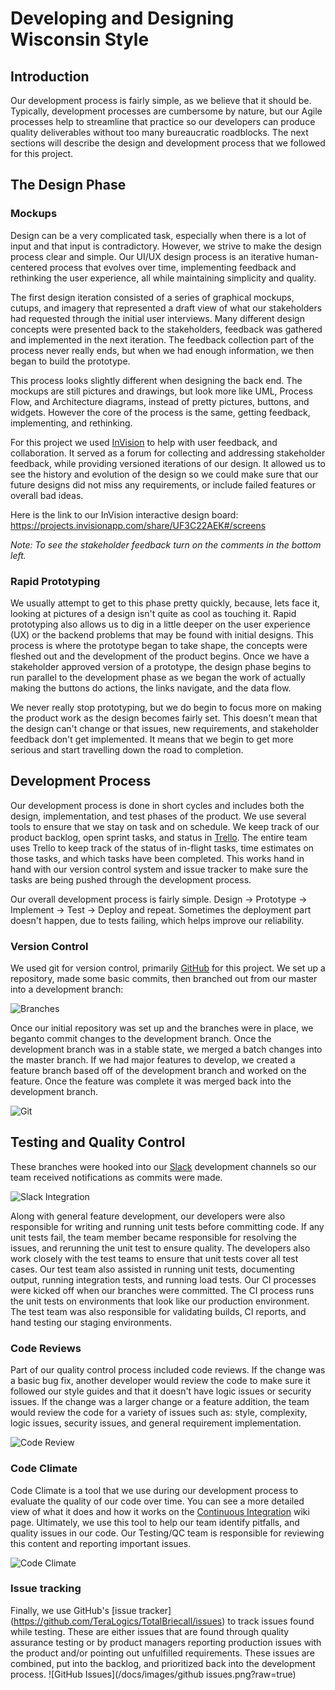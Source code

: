 # Developing and Designing Wisconsin Style

## Introduction

Our development process is fairly simple, as we believe that it should be. Typically, development processes are cumbersome by nature, but our Agile processes help to streamline that practice so our developers can produce quality deliverables without too many bureaucratic roadblocks. The next sections will describe the design and development process that we followed for this project.

## The Design Phase

### Mockups

Design can be a very complicated task, especially when there is a lot of input and that input is contradictory. However, we strive to make the design process clear and simple. Our UI/UX design process is an iterative human-centered process that evolves over time, implementing feedback and rethinking the user experience, all while maintaining simplicity and quality. 

The first design iteration consisted of a series of graphical mockups, cutups, and imagery that represented a draft view of what our stakeholders had requested through the initial user interviews. Many different design concepts were presented back to the stakeholders, feedback was gathered and implemented in the next iteration. The feedback collection part of the process never really ends, but when we had enough information, we then began to build the prototype.

This process looks slightly different when designing the back end. The mockups are still pictures and drawings, but look more like UML, Process Flow, and Architecture diagrams, instead of pretty pictures, buttons, and widgets. However the core of the process is the same, getting feedback, implementing, and rethinking.

For this project we used [InVision](http://www.invisionapp.com/) to help with user feedback, and collaboration. It served as a forum for collecting and addressing stakeholder feedback, while providing versioned iterations of our design.  It allowed us to see the history and evolution of the design so we could make sure that our future designs did not miss any requirements, or include failed features or overall bad ideas.

Here is the link to our InVision interactive design board: https://projects.invisionapp.com/share/UF3C22AEK#/screens

_Note: To see the stakeholder feedback turn on the comments in the bottom left._

### Rapid Prototyping

We usually attempt to get to this phase pretty quickly, because, lets face it, looking at pictures of a design isn't quite as cool as touching it. Rapid prototyping also allows us to dig in a little deeper on the user experience (UX) or the backend problems that may be found with initial designs. This process is where the prototype began to take shape, the concepts were fleshed out and the development of the product begins.  Once we have a stakeholder approved version of a prototype, the design phase begins to run parallel to the development phase as we began the work of actually making the buttons do actions, the links navigate, and the data flow.

We never really stop prototyping, but we do begin to focus more on making the product work as the design becomes fairly set. This doesn't mean that the design can't change or that issues, new requirements, and stakeholder feedback don't get implemented. It means that we begin to get more serious and start travelling down the road to completion.

## Development Process

Our development process is done in short cycles and includes both the design, implementation, and test phases of the product. We use several tools to ensure that we stay on task and on schedule. We keep track of our product backlog, open sprint tasks, and status in [Trello](http://www.trello.com). The entire team uses Trello to keep track of the status of in-flight tasks, time estimates on those tasks, and which tasks have been completed. This works hand in hand with our version control system and issue tracker to make sure the tasks are being pushed through the development process.

Our overall development process is fairly simple. Design -> Prototype -> Implement -> Test -> Deploy and repeat. Sometimes the deployment part doesn't happen, due to tests failing, which helps improve our reliability.

### Version Control

We used git for version control, primarily [GitHub](/docs/Tools.md#github) for this project. We set up a repository, made some basic commits, then branched out from our master into a development branch:

![Branches](/docs/images/branches.png?raw=true)

Once our initial repository was set up and the branches were in place, we beganto  commit changes to the development branch. Once the development branch was in a stable state, we merged a batch changes into the master branch. If we had major features to develop, we created a feature branch based off of the development branch and worked on the feature.  Once the feature was complete it was merged back into the development branch.

![Git](/docs/images/Git.png?raw=true)

## Testing and Quality Control

These branches were hooked into our [Slack](http://slack.com) development channels so our team received notifications as commits were made.

![Slack Integration](/docs/images/SlackIntegration.png?raw=true)

Along with general feature development, our developers were also responsible for writing and running unit tests before committing code. If any unit tests fail, the team member became responsible for resolving the issues, and rerunning the unit test to ensure quality. The developers also work closely with the test teams to ensure that unit tests cover all test cases. Our test team also assisted in running unit tests, documenting output, running integration tests, and running load tests. Our CI processes were kicked off when our branches were committed. The CI process runs the unit tests on environments that look like our production environment. The test team was also responsible for validating builds, CI reports, and hand testing our staging environments.

### Code Reviews

Part of our quality control process included code reviews. If the change was a basic bug fix, another developer would review the code to make sure it followed our style guides and that it doesn't have logic issues or security issues. If the change was a larger change or a feature addition, the team would review the code for a variety of issues such as: style, complexity, logic issues, security issues, and general requirement implementation.

![Code Review](/docs/images/Code%20Review%20Meeting.jpg?raw=true)
### Code Climate

Code Climate is a tool that we use during our development process to evaluate the quality of our code over time. You can see a more detailed view of what it does and how it works on the [Continuous Integration](/docs/Continuous-Integration#code-climate) wiki page. Ultimately, we use this tool to help our team identify pitfalls, and quality issues in our code. Our Testing/QC team is responsible for reviewing this content and reporting important issues.

![Code Climate](/docs/images/CodeClimate.png?raw=true)

### Issue tracking

Finally, we use GitHub's [issue tracker] (https://github.com/TeraLogics/TotalBriecall/issues) to track issues found while testing. These are either issues that are found through quality assurance testing or by product managers reporting production issues with the product and/or pointing out unfulfilled requirements. These issues are combined, put into the backlog, and prioritized back into the development process.
![GitHub Issues](/docs/images/github issues.png?raw=true)